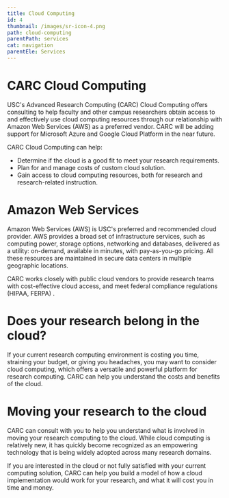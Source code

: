 ```yaml
---
title: Cloud Computing
id: 4
thumbnail: /images/sr-icon-4.png
path: cloud-computing
parentPath: services
cat: navigation
parentEle: Services
---
```

# CARC Cloud Computing
USC's Advanced Research Computing (CARC) Cloud Computing offers consulting to help faculty and other campus researchers obtain access to and effectively use cloud computing resources through our relationship with Amazon Web Services (AWS) as a preferred vendor.  CARC will be adding support for Microsoft Azure and Google Cloud Platform in the near future.

CARC Cloud Computing can help:
* Determine if the cloud is a good fit to meet your research requirements.
* Plan for and manage costs of custom cloud solution.
* Gain access to cloud computing resources, both for research and research-related instruction.

# Amazon Web Services
Amazon Web Services (AWS) is USC's preferred and recommended cloud provider.  AWS provides a broad set of infrastructure services, such as computing power, storage options, networking and databases, delivered as a utility: on-demand, available in minutes, with pay-as-you-go pricing.  All these resources are maintained in secure data centers in multiple geographic locations.

CARC works closely with public cloud vendors to provide research teams with cost-effective cloud access, and meet federal compliance regulations (HIPAA, FERPA) .

# Does your research belong in the cloud?
If your current research computing environment is costing you time, straining your budget, or giving you headaches, you may want to consider cloud computing, which offers a versatile and powerful platform for research computing.  CARC can help you understand the costs and benefits of the cloud.

# Moving your research to the cloud
CARC can consult with you to help you understand what is involved in moving your research computing to the cloud. While cloud computing is relatively new, it has quickly become recognized as an empowering technology that is being widely adopted across many research domains.

If you are interested in the cloud or not fully satisfied with your current computing solution, CARC can help you build a model of how a cloud implementation would work for your research, and what it will cost you in time and money.
